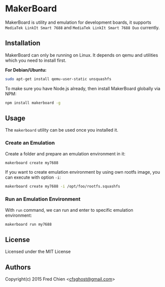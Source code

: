 # MakerBoard

MakerBoard is utility and emulation for development boards, it supports `MediaTek LinkIt Smart 7688` and `MediaTek LinkIt Smart 7688 Duo` currently.

## Installation

MakerBoard can only be running on Linux. It depends on qemu and utilities which you need to install first.

__For Debian/Ubuntu:__
```bash
sudo apt-get install qemu-user-static unsquashfs 
```

To make sure you have Node.js already, then install MakerBoard globally via NPM:
```bash
npm install makerboard -g
```

## Usage

The `makerboard` utility can be used once you installed it.

### Create an Emulation

Create a folder and prepare an emulation environment in it:
```bash
makerboard create my7688
```

If you want to create emulation environment by using own rootfs image, you can execute with option `-i`:
```bash
makerboard create my7688 -i /opt/foo/rootfs.squashfs
```

### Run an Emulation Environment

With `run` command, we can run and enter to specific emulation environment:
```bash
makerboard run my7688
```

License
-
Licensed under the MIT License

Authors
-
Copyright(c) 2015 Fred Chien <<cfsghost@gmail.com>>
